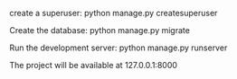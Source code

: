 create a superuser:
python manage.py createsuperuser 

Create the database:
python manage.py migrate

Run the development server:
python manage.py runserver

The project will be available at 127.0.0.1:8000